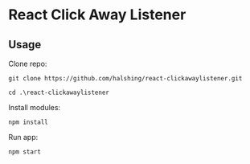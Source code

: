 # React Click Away Listener

## Usage
Clone repo:

`git clone https://github.com/halshing/react-clickawaylistener.git`

`cd .\react-clickawaylistener`

Install modules:


`npm install`


Run app:

`npm start`